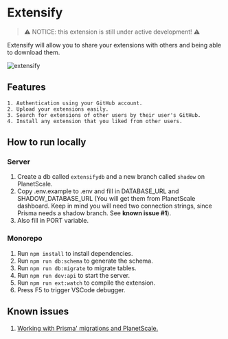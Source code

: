 # Extensify

> ⚠️ NOTICE: this extension is still under active development! ⚠️

Extensify will allow you to share your extensions with others and being able to download them.

![extensify](https://user-images.githubusercontent.com/68721455/188761406-08fc5a05-eb13-4119-82d9-1935e1428e67.png)

## Features

```
1. Authentication using your GitHub account.
2. Upload your extensions easily.
3. Search for extensions of other users by their user's GitHub.
4. Install any extension that you liked from other users.
```

## How to run locally

### Server

1. Create a db called `extensifydb` and a new branch called `shadow` on PlanetScale.
2. Copy .env.example to .env and fill in DATABASE_URL and SHADOW_DATABASE_URL (You will get them from PlanetScale dashboard. Keep in mind you will need two connection strings, since Prisma needs a shadow branch. See **known issue #1**).
3. Also fill in PORT variable.

### Monorepo

1. Run `npm install` to install dependencies.
2. Run `npm run db:schema` to generate the schema.
3. Run `npm run db:migrate` to migrate tables.
4. Run `npm run dev:api` to start the server.
4. Run `npm run ext:watch` to compile the extension.
4. Press F5 to trigger VSCode debugger.

## Known issues

1. [Working with Prisma' migrations and PlanetScale.](https://github.com/prisma/prisma/issues/7292#:~:text=Here%20is%20how%20you%20can%20use%20Prisma%20and%20PlanetScale%20together%20anyway%3A)

